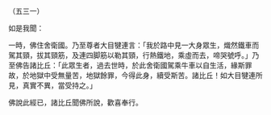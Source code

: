 （五三一）

如是我聞：

一時，佛住舍衛國。乃至尊者大目犍連言：「我於路中見一大身眾生，熾然鐵車而駕其頸，拔其頸筋，及連四脚筋以勒其頸，行熱鐵地，乘虛而去，啼哭號呼。」乃至佛告諸比丘：「此眾生者，過去世時，於此舍衛國駕乘牛車以自生活，緣斯罪故，於地獄中受無量苦，地獄餘罪，今得此身，續受斯苦。諸比丘！如大目犍連所見，真實不異，當受持之。」

佛說此經已，諸比丘聞佛所說，歡喜奉行。



